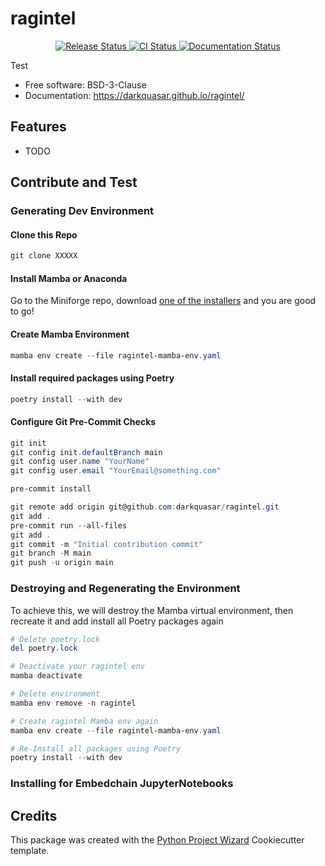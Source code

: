 # ragintel


<p align="center">
<a href="https://pypi.python.org/pypi/ragintel">
    <img src="https://img.shields.io/pypi/v/ragintel.svg"
        alt = "Release Status">
</a>

<a href="https://github.com/darkquasar/ragintel/actions">
    <img src="https://github.com/darkquasar/ragintel/actions/workflows/main.yml/badge.svg?branch=release" alt="CI Status">
</a>

<a href="https://darkquasar.github.io/ragintel/">
    <img src="https://img.shields.io/website/https/darkquasar.github.io/ragintel/index.html.svg?label=docs&down_message=unavailable&up_message=available" alt="Documentation Status">
</a>

</p>


Test


* Free software: BSD-3-Clause
* Documentation: <https://darkquasar.github.io/ragintel/>


## Features

* TODO

## Contribute and Test

### Generating Dev Environment

#### Clone this Repo

```powershell
git clone XXXXX
```

#### Install Mamba or Anaconda

Go to the Miniforge repo, download [one of the installers](https://github.com/conda-forge/miniforge?tab=readme-ov-file#miniforge3) and you are good to go!

#### Create Mamba Environment

```powershell
mamba env create --file ragintel-mamba-env.yaml
```

#### Install required packages using Poetry

```powershell
poetry install --with dev
```

#### Configure Git Pre-Commit Checks

```powershell
git init
git config init.defaultBranch main
git config user.name "YourName"
git config user.email "YourEmail@something.com"

pre-commit install

git remote add origin git@github.com:darkquasar/ragintel.git
git add .
pre-commit run --all-files
git add .
git commit -m "Initial contribution commit"
git branch -M main
git push -u origin main
```

### Destroying and Regenerating the Environment

To achieve this, we will destroy the Mamba virtual environment, then recreate it and add install all Poetry packages again

```powershell
# Delete poetry.lock
del poetry.lock

# Deactivate your ragintel env
mamba deactivate

# Delete environment
mamba env remove -n ragintel

# Create ragintel Mamba env again
mamba env create --file ragintel-mamba-env.yaml

# Re-Install all packages using Poetry
poetry install --with dev
```

### Installing for Embedchain JupyterNotebooks



## Credits

This package was created with the [Python Project Wizard](https://zillionare.github.io/python-project-wizard/) Cookiecutter template.
